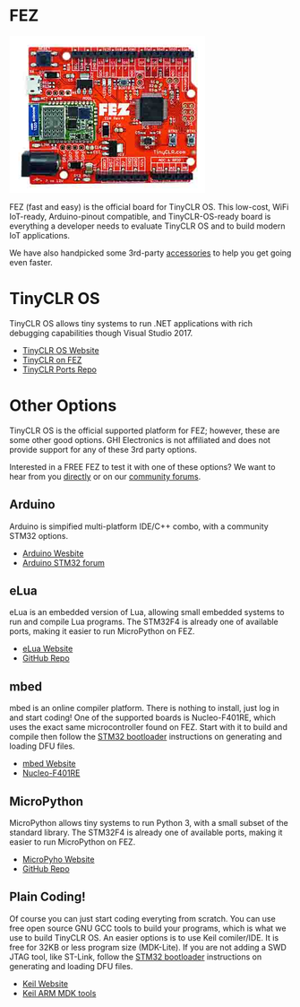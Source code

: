 # FEZ
![FEZ](images/fez.jpg)

FEZ (fast and easy) is the official board for TinyCLR OS. This low-cost, WiFi IoT-ready, Arduino-pinout compatible, and TinyCLR-OS-ready board is everything a developer needs to evaluate TinyCLR OS and to build modern IoT applications.

We have also handpicked some 3rd-party [accessories](../../tinyclr/accessories/intro.md) to help you get going even faster.

# TinyCLR OS
TinyCLR OS allows tiny systems to run .NET applications with rich debugging capabilities though Visual Studio 2017.

* [TinyCLR OS Website](http://www.tinyclr.com/)
* [TinyCLR on FEZ](../../tinyclr/boards/fez.md)
* [TinyCLR Ports Repo](https://github.com/ghi-electronics/TinyCLR-Ports)

# Other Options
TinyCLR OS is the official supported platform for FEZ; however, these are some other good options. GHI Electronics is not affiliated and does not provide support for any of these 3rd party options.

Interested in a FREE FEZ to test it with one of these options? We want to hear from you [directly](https://www.ghielectronics.com/contact) or on our [community forums](https://forums.ghielectronics.com/).

## Arduino
Arduino is simpified multi-platform IDE/C++ combo, with a community STM32 options.

* [Arduino Wesbite](https://www.arduino.cc/)
* [Arduino STM32 forum](http://www.stm32duino.com/)

## eLua
eLua is an embedded version of Lua, allowing small embedded systems to run and compile Lua programs.
The STM32F4 is already one of available ports, making it easier to run MicroPython on FEZ.

* [eLua Website](http://www.eluaproject.net/)
* [GitHub Repo](https://github.com/elua/elua)

## mbed
mbed is an online compiler platform. There is nothing to install, just log in and start coding!
One of the supported boards is Nucleo-F401RE, which uses the exact same microcontroller found on FEZ. Start with it to build and compile then follow the [STM32 bootloader](../loaders/stm32_bootloader.md) instructions on generating and loading DFU files. 

* [mbed Website](https://developer.mbed.org/)
* [Nucleo-F401RE](https://developer.mbed.org/platforms/ST-Nucleo-F401RE/)

## MicroPython
MicroPython allows tiny systems to run Python 3, with a small subset of the standard library.
The STM32F4 is already one of available ports, making it easier to run MicroPython on FEZ.

* [MicroPyho Website](http://www.micropython.org/)
* [GitHub Repo](https://github.com/micropython/micropython)

## Plain Coding!
Of course you can just start coding everyting from scratch. You can use free open source GNU GCC tools to build your programs, which is what we use to build TinyCLR OS. An easier options is to use Keil comiler/IDE. It is free for 32KB or less program size (MDK-Lite).
If you are not adding a SWD JTAG tool, like ST-Link, follow the [STM32 bootloader](../loaders/stm32_bootloader.md) instructions on generating and loading DFU files. 
 
* [Keil Website](http://www.keil.com/)
* [Keil ARM MDK tools](http://www2.keil.com/mdk5)
